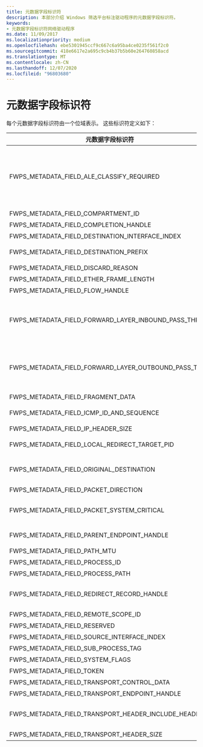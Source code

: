 ```yaml
---
title: 元数据字段标识符
description: 本部分介绍 Windows 筛选平台标注驱动程序的元数据字段标识符。
keywords:
- 元数据字段标识符网络驱动程序
ms.date: 11/09/2017
ms.localizationpriority: medium
ms.openlocfilehash: ebe5301945ccf9c667c6a95ba4ce0235f561f2c0
ms.sourcegitcommit: 418e6617e2a695c9cb4b37b5b60e264760858acd
ms.translationtype: MT
ms.contentlocale: zh-CN
ms.lasthandoff: 12/07/2020
ms.locfileid: "96803680"
---
```

# <a name="metadata-field-identifiers"></a>元数据字段标识符

每个元数据字段标识符由一个位域表示。 这些标识符定义如下：

|元数据字段标识符|描述|
|--- |--- |
|FWPS_METADATA_FIELD_ALE_CLASSIFY_REQUIRED|入站数据包也会向 FWPM_LAYER_ALE_AUTH_RECV_ACCEPT_V4 和 FWPM_LAYER_ALE_AUTH_RECV_ACCEPT_V6 筛选层进行指示。 **注意：**  Windows Server 2008、Windows Vista Service Pack 1 (SP1) 和更高版本中受支持。|
|FWPS_METADATA_FIELD_COMPARTMENT_ID|接收或发送数据包的路由隔离舱的标识符。|
|FWPS_METADATA_FIELD_COMPLETION_HANDLE|用于挂起当前筛选操作的完成句柄。|
|FWPS_METADATA_FIELD_DESTINATION_INTERFACE_INDEX|要在其中发送传出数据包的网络接口的索引。|
|FWPS_METADATA_FIELD_DESTINATION_PREFIX|传出数据包的目标 IPV4 或 IPV6 地址和子网掩码。 **注意：**  支持从 Windows 7 开始。|
|FWPS_METADATA_FIELD_DISCARD_REASON|丢弃数据的原因。|
|FWPS_METADATA_FIELD_ETHER_FRAME_LENGTH|此元数据字段标识符当前不受支持。|
|FWPS_METADATA_FIELD_FLOW_HANDLE|数据流的句柄。|
|FWPS_METADATA_FIELD_FORWARD_LAYER_INBOUND_PASS_THRU|遍历 FWPM_LAYER_IPFORWARD_V4 或 FWPM_LAYER_IPFORWARD_V6 转发层的数据包在本地 (其目标匹配分配给主机) 接口的地址。 **注意：**  在 Windows Server 2008、Windows Vista SP1 和更高版本中受支持。|
|FWPS_METADATA_FIELD_FORWARD_LAYER_OUTBOUND_PASS_THRU|遍历 FWPM_LAYER_IPFORWARD_V4 或 FWPM_LAYER_IPFORWARD_V6 转发层的数据包在本地生成。 **注意：**  在 Windows Server 2008、Windows Vista SP1 和更高版本中受支持。|
|FWPS_METADATA_FIELD_FRAGMENT_DATA|接收的数据包片段的片段数据。|
|FWPS_METADATA_FIELD_ICMP_ID_AND_SEQUENCE|ICMP 回送请求或回显答复数据包的标识符和序列号字段。 **注意：**  支持从 Windows 7 开始。|
|FWPS_METADATA_FIELD_IP_HEADER_SIZE|IP 标头的大小。|
|FWPS_METADATA_FIELD_LOCAL_REDIRECT_TARGET_PID|连接已重定向到的进程 ID。 **注意：**  支持从 Windows 7 开始。|
|FWPS_METADATA_FIELD_ORIGINAL_DESTINATION|一个 [**SOCKADDR_STORAGE**](/previous-versions/windows/desktop/legacy/ms740504(v=vs.85)) 结构，指示数据包的原始目标。 **注意：**  支持从 Windows 7 开始。|
|FWPS_METADATA_FIELD_PACKET_DIRECTION|网络流量 (入站或出站) 的方向。|
|FWPS_METADATA_FIELD_PACKET_SYSTEM_CRITICAL|预留给系统使用。 请勿使用。 **注意：**  在 Windows Server 2008、Windows Vista SP1 和更高版本中受支持。|
|FWPS_METADATA_FIELD_PARENT_ENDPOINT_HANDLE|终结点的父套接字的句柄。 **注意：**  支持从 Windows 7 开始。|
|FWPS_METADATA_FIELD_PATH_MTU|传出数据包 (路径 MTU) 路径最大传输单元。|
|FWPS_METADATA_FIELD_PROCESS_ID|拥有终结点的进程的进程 ID。|
|FWPS_METADATA_FIELD_PROCESS_PATH|拥有终结点的进程的完整路径。|
|FWPS_METADATA_FIELD_REDIRECT_RECORD_HANDLE|"重定向记录" 句柄由分类元数据指定 ALE_CONNECT_REDIRECT 标注。 **注意：**  从 Windows 8 开始支持。|
|FWPS_METADATA_FIELD_REMOTE_SCOPE_ID|要用于出站传输层注入的远程作用域标识符。|
|FWPS_METADATA_FIELD_RESERVED|预留给系统使用。 请勿使用。|
|FWPS_METADATA_FIELD_SOURCE_INTERFACE_INDEX|接收传入数据包的网络接口的索引。|
|FWPS_METADATA_FIELD_SUB_PROCESS_TAG|预留给系统使用。|
|FWPS_METADATA_FIELD_SYSTEM_FLAGS|筛选器引擎在内部使用的系统标志。|
|FWPS_METADATA_FIELD_TOKEN|用于验证用户的权限的令牌。|
|FWPS_METADATA_FIELD_TRANSPORT_CONTROL_DATA|可选套接字控件数据对象。|
|FWPS_METADATA_FIELD_TRANSPORT_ENDPOINT_HANDLE|要注入到出站传输层的数据包末尾的句柄。|
|FWPS_METADATA_FIELD_TRANSPORT_HEADER_INCLUDE_HEADER|如果数据包是从原始套接字发送的，则为 IP 标头。 **注意：**  在 Windows Server 2008、Windows Vista SP1 和更高版本中受支持。|
|FWPS_METADATA_FIELD_TRANSPORT_HEADER_SIZE|传输标头的大小。|
